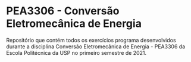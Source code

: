# PEA3306 - Conversão Eletromecânica de Energia

Repositório que contém todos os exercícios programa desenvolvidos durante a disciplina Conversão Eletromecânica de Energia - PEA3306 da Escola Politécnica da USP no primeiro semestre de 2021.
